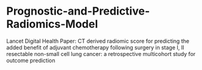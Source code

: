 # Prognostic-and-Predictive-Radiomics-Model
Lancet Digital Health Paper: CT derived radiomic score for predicting the added benefit of adjuvant chemotherapy following surgery in stage I, II resectable non-small cell lung cancer: a retrospective multicohort study for outcome prediction
